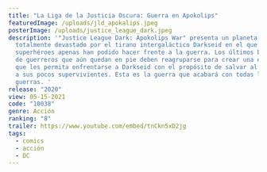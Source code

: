 ```yaml
---
title: "La Liga de la Justicia Oscura: Guerra en Apokolips"
featuredImage: /uploads/jld_apokalips.jpeg
posterImage: /uploads/justice_league_dark.jpeg
description: '"Justice League Dark: Apokolips War" presenta un planeta Tierra
  totalmente devastado por el tirano intergaláctico Darkseid en el que los
  superhéroes apenas han podido hacer frente a la guerra. Los últimos bastiones
  de guerreros que aún quedan en pie deben reagruparse para crear una estrategia
  que les permita enfrentarse a Darkseid con el propósito de salvar al planeta y
  a sus pocos supervivientes. Esta es la guerra que acabará con todas las
  guerras. '
release: "2020"
view: 05-15-2021
code: "10038"
genre: Acción
ranking: "8"
trailer: https://www.youtube.com/embed/tnCkn5xD2jg
tags:
  - comics
  - acción
  - DC
---
```

